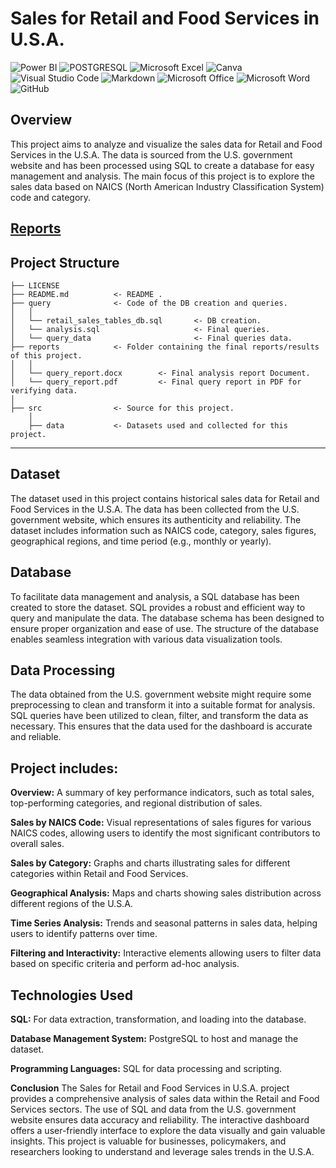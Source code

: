 # Sales for Retail and Food Services in U.S.A.
![Power BI](https://img.shields.io/badge/power_bi-F2C811?style=for-the-badge&logo=powerbi&logoColor=black)
![POSTGRESQL](https://img.shields.io/badge/PostgreSQL-4169E1.svg?style=for-the-badge&logo=PostgreSQL&logoColor=white)
![Microsoft Excel](https://img.shields.io/badge/Microsoft_Excel-217346?style=for-the-badge&logo=microsoft-excel&logoColor=white)
![Canva](https://img.shields.io/badge/Canva-%2300C4CC.svg?style=for-the-badge&logo=Canva&logoColor=white)
![Visual Studio Code](https://img.shields.io/badge/Visual%20Studio%20Code-0078d7.svg?style=for-the-badge&logo=visual-studio-code&logoColor=white)
![Markdown](https://img.shields.io/badge/markdown-%23000000.svg?style=for-the-badge&logo=markdown&logoColor=white)
![Microsoft Office](https://img.shields.io/badge/Microsoft_Office-D83B01?style=for-the-badge&logo=microsoft-office&logoColor=white)
![Microsoft Word](https://img.shields.io/badge/Microsoft_Word-2B579A?style=for-the-badge&logo=microsoft-word&logoColor=white)
![GitHub](https://img.shields.io/badge/github-%23121011.svg?style=for-the-badge&logo=github&logoColor=white)


## Overview
This project aims to analyze and visualize the sales data for Retail and Food Services in the U.S.A. The data is sourced from the U.S. government website and has been processed using SQL to create a database for easy management and analysis. The main focus of this project is to explore the sales data based on NAICS (North American Industry Classification System) code and category.

## [Reports](https://github.com/tushar2704/Sales-for-Retail-and-Food-Services/tree/main/reports)
## Project Structure

    ├── LICENSE
    ├── README.md          <- README .
    ├── query              <- Code of the DB creation and queries.
    │   │
    │   └── retail_sales_tables_db.sql       <- DB creation.
    │   └── analysis.sql                     <- Final queries.
    │   └── query_data                       <- Final queries data.
    ├── reports            <- Folder containing the final reports/results of this project.
    │   │
    │   └── query_report.docx        <- Final analysis report Document.
    │   └── query_report.pdf         <- Final query report in PDF for verifying data.
    │   
    ├── src                <- Source for this project.
        │
        ├── data           <- Datasets used and collected for this project.
        
--------




## Dataset
The dataset used in this project contains historical sales data for Retail and Food Services in the U.S.A. The data has been collected from the U.S. government website, which ensures its authenticity and reliability. The dataset includes information such as NAICS code, category, sales figures, geographical regions, and time period (e.g., monthly or yearly).

## Database
To facilitate data management and analysis, a SQL database has been created to store the dataset. SQL provides a robust and efficient way to query and manipulate the data. The database schema has been designed to ensure proper organization and ease of use. The structure of the database enables seamless integration with various data visualization tools.

## Data Processing
The data obtained from the U.S. government website might require some preprocessing to clean and transform it into a suitable format for analysis. SQL queries have been utilized to clean, filter, and transform the data as necessary. This ensures that the data used for the dashboard is accurate and reliable.




## Project includes:

**Overview:** A summary of key performance indicators, such as total sales, top-performing categories, and regional distribution of sales.

**Sales by NAICS Code:** Visual representations of sales figures for various NAICS codes, allowing users to identify the most significant contributors to overall sales.

**Sales by Category:** Graphs and charts illustrating sales for different categories within Retail and Food Services.

**Geographical Analysis:** Maps and charts showing sales distribution across different regions of the U.S.A.

**Time Series Analysis:** Trends and seasonal patterns in sales data, helping users to identify patterns over time.

**Filtering and Interactivity:** Interactive elements allowing users to filter data based on specific criteria and perform ad-hoc analysis.

## Technologies Used

**SQL:** For data extraction, transformation, and loading into the database.

**Database Management System:** PostgreSQL to host and manage the dataset.


**Programming Languages:**  SQL for data processing and scripting.



**Conclusion**
The Sales for Retail and Food Services in U.S.A. project provides a comprehensive analysis of sales data within the Retail and Food Services sectors. The use of SQL and data from the U.S. government website ensures data accuracy and reliability. The interactive dashboard offers a user-friendly interface to explore the data visually and gain valuable insights. This project is valuable for businesses, policymakers, and researchers looking to understand and leverage sales trends in the U.S.A.




